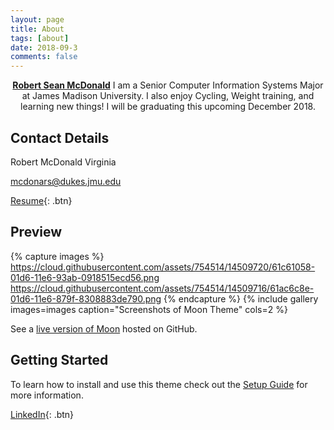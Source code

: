 ```yaml
---
layout: page
title: About
tags: [about]
date: 2018-09-3
comments: false
---
```

    
<center><a href="http://github.com/mcdonars"><b>Robert Sean McDonald</b></a> I am a Senior Computer Information Systems Major at James Madison University. I also enjoy Cycling, Weight training, and learning new things! I will be graduating this upcoming December 2018.</center>

## Contact Details

Robert McDonald
Virginia

mcdonars@dukes.jmu.edu

[Resume](https://github.com/mcdonars/mcdonars.github.io/blob/master/mcdonars_resume.pdf){: .btn}


## Preview

{% capture images %}
    https://cloud.githubusercontent.com/assets/754514/14509720/61c61058-01d6-11e6-93ab-0918515ecd56.png
    https://cloud.githubusercontent.com/assets/754514/14509716/61ac6c8e-01d6-11e6-879f-8308883de790.png
{% endcapture %}
{% include gallery images=images caption="Screenshots of Moon Theme" cols=2 %}

See a [live version of Moon](http://taylantatli.github.io/Moon) hosted on GitHub.

## Getting Started

To learn how to install and use this theme check out the [Setup Guide](http://taylantatli.me/Moon/moon-theme/) for more information.
      
[LinkedIn](https://linkedin.com/in/mcdonars){: .btn}
